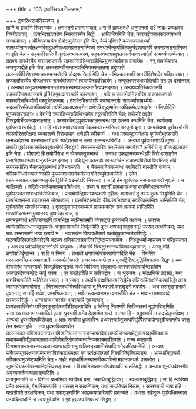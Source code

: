 +++
title = "03 द्रव्यस्थिरत्वनिरूपणम्"

+++
द्रव्यस्थिरत्वनिरूपणम् ॥  
तानि च द्रव्याणि स्थिराण्येव । क्षणभङ्गे प्रमाणाभावात् । स हि प्रत्यक्षतः? अनुमानतो वा? नाद्यः प्रत्यक्षस्य विपरीतत्वात् । प्रत्यभिज्ञाप्रत्यक्षेण स्थिरत्वस्यैव सिद्धेः । भ्रान्तिरियमिति चेन्न, कारणदोषबाधकप्रत्ययाभावे तत्त्वायोगात् । यौक्तिकबाधेन दोषोऽप्युन्नीयत इति चेत्, केयं युक्तिः? करणाकरणाभ्यां सामर्थ्यासामर्थ्यलक्षणविरुद्धधर्मेणाध्यासप्रसङ्गात्मिका समर्थश्चेत्कुर्यादित्यकुर्वद्दशायामपि करणप्रसङ्गात्मिका वा इति चेन्न - सहकारिसन्निधौ कुर्वत्स्वभावत्वस्य, सहकार्यभावप्रयुक्तकार्याभाववत्त्वादेर्वा सामर्थ्यपदार्थत्वात् । ततश्च समर्थस्यैव करणाकरणयोः सहकारिसन्निध्यसन्निधिप्रयुक्तत्वादेकत्र समावेशः । ननु तावप्येकस्य कथमुपपद्येते इति चेन्न, तत्तत्सामग्रीसन्तानप्रतिनियतकालतया तदुपपत्तेः । तत्समाग्रीविशेषसम्बन्धासम्बन्धयोरपि चोद्यमपरिहार्यमिति चेन्न - भिन्नकालभाविसामग्रीविशेषादेव परिहृतत्वात् । तज्जातीयस्यैव बीजक्षणस्य समर्थबीजारम्भे त्वयाप्येतदपरिहार्यम् । तत्पूर्वक्षणस्वभावादित्यपि तत एव दत्तोत्तरम् । अन्यथा अनुपलभ्यमानानन्तक्षणतत्स्वभावकल्पनागौरवप्रसङ्गात् । अन्वयव्यतिरेकवतामपि सहकारिणामकारणत्वे दुर्निर्वहमुपादानस्यापि कारणत्वम् । यदि च कालभेदभिन्नयोरेव करणाकरणयोः सहकारिसन्निध्योर्वा वस्तुभेदकत्वम् । देशभेदभिन्नयोरपि करणाकरयोः सामर्थ्यासामर्थ्ययोः सहकारिसन्निध्यसन्निध्योर्वा तयोर्भेदकत्वप्रसङ्गेन क्षणेऽपि क्षुद्यमानेऽनवधिकभेदप्रसङ्गेन न सिध्येदिति शून्यवादप्रसङ्गः । देशभेदे स्वसन्निध्यसन्निधिभ्यामेव तदुपपत्तिरिति चेन्न; तयोपरि तद्वदेव विरुद्धयोर्भेदकत्वप्रसङ्गात् । परस्परविरुद्धपूर्वापरकालसम्बन्ध एव एकस्य कथमिति चेन्न; स्वापेक्षया पूर्वापरत्वस्यासिद्धेः । न हि स्वप्रागभावप्रध्वंसावच्छिन्नकालसम्बन्धित्वं वस्तुनो ब्रूमः । अन्यापेक्षया पूर्वापरयोरपि कालयोरेतदपेक्षया स्वकालत्वे विरोधाभावः क्षणेऽपि स्वीकार्यः । यथा परमाणुद्वयापेक्षया पूर्वापरीभूतस्यापि तन्मध्यदेशस्य परमाण्वन्तरं प्रति स्वदेशतया न तस्य तत्सम्बन्धविरोधः । अन्यथा पूर्ववत्क्षणोऽपि क्षुण्णः । तथापि पूर्वापरकालयोस्तदुपाध्योर्वा विरुद्धयोः तेजस्तमसोरिव कथमेकत्र समावेशः? अविरोधे तु यौगपद्यप्रसङ्ग इति चेन्न । यौगपद्ये हि तयोर्विरोधः न त्वेकवस्तुसम्बन्धे । अन्यथा एकज्ञानसम्बन्धेऽपि विरोधप्रसङ्गेन प्रत्यभिज्ञास्वरूपस्यानुत्पत्तिप्रसङ्गात् । यदि पुनः कालयोः स्वरूपभेदेन तादात्म्यविरोधो विवक्षितः; तर्हि रूपरसयोरिव नैकवस्तुसम्बन्धं प्रतिभन्त्स्यति । न चैकस्यानेकसम्बन्धः क्वचिदपि नास्तीति वाच्यम् । क्षणिकनिर्धर्मकपरमाणावपि पुञ्जदशायामनेकनैरन्तर्यादेरभ्युपेतत्वादिति । एतेन वर्तमानत्वप्रत्ययात्क्षणभङ्गसिद्धिरिति वदन्तोऽपि निरस्ताः । न हि तेन पूर्वापरकानसम्बन्धाभावो गृह्यते । न चाक्षिप्यते । तद्विरोध्यवर्तमानत्वमात्रनिषेधात् । तस्य च तदानीं प्रागभावप्रध्वंसाभावनिषेधात्मकत्वेन पूर्वापरकालसम्बन्धाविरोधित्वात् । प्रत्यक्षेणेन्द्रियसम्बन्धक्षणो गृहीतः; क्षणान्तरं तु तस्य कुतः सिद्धमिति चेन्न । प्रत्यभिज्ञानस्य तदबाधस्य चोक्तत्वात् । प्रत्यभिज्ञात्वादेव दीपप्रत्यभिज्ञावत् सर्वापिप्रत्यभिज्ञा भ्रान्तिरिति चेत् पूर्वाक्तेनैव सोपाधिकत्वात् । एतदनुमानमात्रबाध्यत्वे प्रत्ययत्वादेव सर्वः प्रत्ययो भ्रान्तिरिति माध्यमिकमतसमुत्थानस्य दुष्परिहरत्वात् ॥  
क्षणभङ्गपक्षे भ्रान्तिरूपाऽपि प्रत्यभिज्ञा स्मृतिमात्रमपि नोपपद्यत इत्यात्मनि वक्ष्यामः । ततश्च व्याप्तिप्रतिसन्धानाद्यनुपपत्तेः अनुमानमात्रमेव निर्मूलमिति कुतः क्षणभङ्गानुमानम्? यत्सत् तत्क्षणिकम्; यथा घटः सन्तश्चामी भावा इत्यपि न । भावशब्देन विश्वपक्षीकारे पक्षहेतुदृष्टान्तभेदासिद्धिः । घटव्यतिरिक्तपक्षीकारेऽपि घटस्य क्षणिकत्वासम्प्रतिपत्तेर्दृष्टान्तत्वायोगः । विरुद्धधर्माध्यासस्य च परिहृतत्वात् । अत एव प्रदीपादिदृष्टान्तोऽपि प्रत्युक्तः । तेषामपि त्रिचतुरक्षणस्थायित्वाभ्युपगमात् । अस्तु तर्हि क्षणोपाधिर्दृष्टान्तः । स हि न स्थिरः । तथात्वे क्षणावच्छेदकत्वायोगादिति चेन्न । स्थिरैरेव परस्परावच्छिन्नारम्भावसानैः तदवच्छेदोपपत्तेः । परस्परावच्छेदश्च युगपद्विशिष्टबुद्धिविषयतया सिद्धः । यथा दीर्घयोरेव मानदण्डयोः विरुद्धदिक्प्रसृतयोः मध्ये किञ्चित् संयुक्तयोः परस्परसंयोगावच्छिन्नांशेन अल्पतरदेशावच्छेदः कर्तुं शक्यः । एवं कालेऽपीति न कश्चिद्दोषः । मा भूदन्वयः । यदक्षणिकं तदसत्; यथा शशविषाणमिति व्यतिरेकः स्यात् । न स्यात् । त्वदभिमतक्षणिकत्वासिद्धेरेव तन्निरूपिताक्षणिकत्वासिद्धेः तस्य व्याप्यत्वग्रहणायोगात् । चिरकालस्थायित्वविवक्षायां तु निःस्वभावे शशशृङ्गे तदयोगः । अथ शशशृङ्गाभावो दृष्टान्तः; स तर्हि सन्नेव; प्रामाणिकत्वात् । भावेतरत्वलक्षणमसत्त्वमस्तीति चेन्न - भावान्तराभाववादे तस्याप्यसिद्धेः । अन्यत्राप्यभावस्येव भावस्यापि सुवचत्वात् । प्रत्यक्षत्वादिविरोधपरिहारकुसृष्टेश्चाविशिष्टत्वादिति ॥ केचित्तु नित्यमपि किञ्चित्तत्त्वं बुद्धोपदिष्टमिति सत्त्वाख्यसाधनमागमबाधितं कृत्वा ध्रुवभावित्वमेव हेतुमभिमन्यन्ते । तथा हि - यद्ध्रुवभावि न तद् हेतुसापेक्षम् । अन्यथा ध्रुवभावित्वविरोधात् । अतः कार्याणां ध्रुवभाविनः प्रध्वंसस्याहेतुकत्वसिद्धेर्विलम्बायोगादुदीयमानमेव वस्तु तेन ग्रस्यत इति । तत्र ध्रुवभावित्वशब्देन तत्समकालभावित्वतदनन्तरभावित्वनियमतन्मात्रजन्यत्वतदेकसामग्रीजन्यत्वाहेतुकत्वाद्यर्थविवक्षायां यथायथमसिद्धिव्याघातसाध्याविशेषादिदोषादेष्यत्त्वनियममात्रमवशिष्यते । तच्च भवतामपि विसभागसन्तानारम्भककपालक्षणतदविनाभूतप्रतिसङ्ख्यानिरोधादिनानैकान्तिकमिति । अन्यथा सर्वेषामप्युत्तरक्षणानामेष्यत्त्वाविशेषात्प्रथमक्षण एव सर्वक्षणोत्पत्तौ विश्वविनिवृत्तिप्रसङ्गः । आस्थानिवृत्यर्थं क्षणिकत्वमुपदेष्टव्यमिति चेत् - अहो! महाधार्मिकस्यानळीकवादिनो महानयमधर्मः प्रसज्येत । सूक्ष्मधियस्तत्रैवास्थानिवृत्तिप्रसङ्गाच्च । विश्वानित्यतामात्रोपदेशादपि च तत्सिद्धेः । अन्यथा शून्योपदेशस्यैव अवश्यकर्तव्यत्वप्रसङ्गादिति ॥  
प्रत्यनुमानानि च - विगीता प्रत्यभिज्ञा स्वविषये प्रमा; अबाधितबुद्धित्वात् । स्वलक्षणबुद्धिवत् । सा हि स्वविषये प्रमैव अस्माकं, वैभाषिकस्यापि । यत्सत् न तत्क्षणिकम्; यथा सम्प्रतिपन्नं नित्यम् । सन्तश्चामी भावा इति । यत्प्रतीयते तदक्षणिकम्; यथा शशशृङ्गमिति भवद्व्यव्यवहारेणापि प्रसज्यते । प्रध्वंसः सहेतुकः पूर्वावधिमत्त्वात् पटवदित्यादीनि च स्वयमुन्नेयानि । एवं द्रव्यस्य स्थिरत्वं सिद्धम् ॥